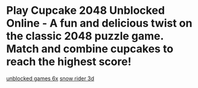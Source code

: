 Play Cupcake 2048 Unblocked Online - A fun and delicious twist on the classic 2048 puzzle game. Match and combine cupcakes to reach the highest score!
========================================================================

[unblocked games 6x](https://unblockedgames6x.io/)
[snow rider 3d](https://unblockedgames6x.io/game/snow-rider-3d)
